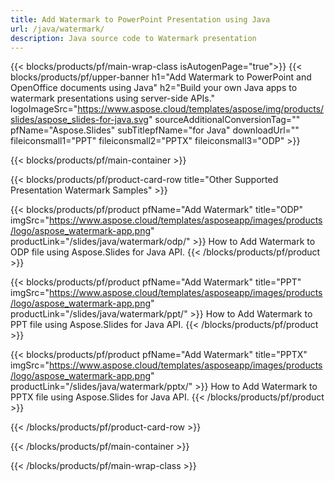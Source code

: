 ```yaml
---
title: Add Watermark to PowerPoint Presentation using Java 
url: /java/watermark/
description: Java source code to Watermark presentation
---
```


{{< blocks/products/pf/main-wrap-class isAutogenPage="true">}}
{{< blocks/products/pf/upper-banner h1="Add Watermark to PowerPoint and OpenOffice documents using Java" h2="Build your own Java apps to watermark presentations using server-side APIs." logoImageSrc="https://www.aspose.cloud/templates/aspose/img/products/slides/aspose_slides-for-java.svg" sourceAdditionalConversionTag="" pfName="Aspose.Slides" subTitlepfName="for Java" downloadUrl="" fileiconsmall1="PPT" fileiconsmall2="PPTX" fileiconsmall3="ODP" >}}

{{< blocks/products/pf/main-container >}}

{{< blocks/products/pf/product-card-row title="Other Supported Presentation Watermark Samples" >}}

{{< blocks/products/pf/product pfName="Add Watermark" title="ODP" imgSrc="https://www.aspose.cloud/templates/asposeapp/images/products/logo/aspose_watermark-app.png" productLink="/slides/java/watermark/odp/" >}}
How to Add Watermark to ODP file using Aspose.Slides for Java API.
{{< /blocks/products/pf/product >}}

{{< blocks/products/pf/product pfName="Add Watermark" title="PPT" imgSrc="https://www.aspose.cloud/templates/asposeapp/images/products/logo/aspose_watermark-app.png" productLink="/slides/java/watermark/ppt/" >}}
How to Add Watermark to PPT file using Aspose.Slides for Java API.
{{< /blocks/products/pf/product >}}

{{< blocks/products/pf/product pfName="Add Watermark" title="PPTX" imgSrc="https://www.aspose.cloud/templates/asposeapp/images/products/logo/aspose_watermark-app.png" productLink="/slides/java/watermark/pptx/" >}}
How to Add Watermark to PPTX file using Aspose.Slides for Java API.
{{< /blocks/products/pf/product >}}



{{< /blocks/products/pf/product-card-row >}}

{{< /blocks/products/pf/main-container >}}
    
{{< /blocks/products/pf/main-wrap-class >}}